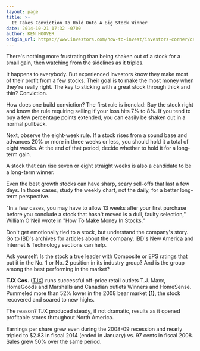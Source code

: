 ```yaml
---
layout: page
title: >-
  It Takes Conviction To Hold Onto A Big Stock Winner
date: 2014-10-21 17:32 -0700
author: KEN HOOVER
origin_url: https://www.investors.com/how-to-invest/investors-corner/can-slim-strategy-william-oneil
---
```





There's nothing more frustrating than being shaken out of a stock for a small gain, then watching from the sidelines as it triples.

  

It happens to everybody. But experienced investors know they make most of their profit from a few stocks. Their goal is to make the most money when they're really right. The key to sticking with a great stock through thick and thin? Conviction.

  

How does one build conviction? The first rule is ironclad: Buy the stock right and know the rule requiring selling if your loss hits 7% to 8%. If you tend to buy a few percentage points extended, you can easily be shaken out in a normal pullback.

  

Next, observe the eight-week rule. If a stock rises from a sound base and advances 20% or more in three weeks or less, you should hold it a total of eight weeks. At the end of that period, decide whether to hold it for a long-term gain.

  

A stock that can rise seven or eight straight weeks is also a candidate to be a long-term winner.

  

Even the best growth stocks can have sharp, scary sell-offs that last a few days. In those cases, study the weekly chart, not the daily, for a better long-term perspective.

  

"In a few cases, you may have to allow 13 weeks after your first purchase before you conclude a stock that hasn't moved is a dull, faulty selection," William O'Neil wrote in "How To Make Money In Stocks."

  

Don't get emotionally tied to a stock, but understand the company's story. Go to IBD's archives for articles about the company. IBD's New America and Internet & Technology sections can help.

  

Ask yourself: Is the stock a true leader with Composite or EPS ratings that put it in the No. 1 or No. 2 position in its industry group? And is the group among the best performing in the market?

  

**TJX Cos.** ([TJX](https://research.investors.com/quote.aspx?symbol=TJX)) runs successful off-price retail outlets T.J. Maxx, HomeGoods and Marshalls and Canadian outlets Winners and HomeSense. Pummeled more than 52% lower in the 2008 bear market **(1)**, the stock recovered and soared to new highs.

  

The reason? TJX produced steady, if not dramatic, results as it opened profitable stores throughout North America.

  

Earnings per share grew even during the 2008-09 recession and nearly tripled to \$2.83 in fiscal 2014 (ended in January) vs. 97 cents in fiscal 2008. Sales grew 50% over the same period.




